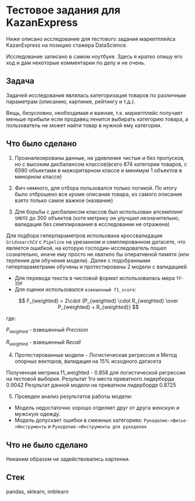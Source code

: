 # Тестовое задания для KazanExpress

Ниже описано исследование для тестового задания маркетплейса KazanExpress на позицию стажера DataScience.

Исследование записано в самом ноутбуке. Здесь я кратко опишу его ход и дам некоторые комментарии по делу и не очень.

## Задача

Задачей исследования являлась категоризация товаров по различным параметрам (описанию, картинке, рейтингу и т.д.).

Вещь, безусловно, необходимая и важная, т.к. маркетплейс получает меньше прибыли если продавец ленится выбирать категорию товара, а пользователь не может найти товар в нужной ему категории.


## Что было сделано

1. Проанализированы данные, на удивление чистые и без пропусков, но с высоким дисбалансом классов(всего 874 категории товаров, с 6590 объектами в мажоритарном классе и минимум 1 объектов в минорном классе)

2. Фич немного, для отбора пользовался только логикой. По итогу было отброшено все кроме описания товара, из самого описания взято только самое важное (название)

3. Для борьбы с дисбалансом классов был использован апсемплинг `SMOTE` до 300 объектов (хотя метрику он улучшил незначительно, валидация без семплирования в исследовании не отражена)

Для подбора гиперпараметров испольована кроссвалидация `GridsearchCV` с `Pipeline` на урезанном и семплированном датасете, что является ошибкой, на которую господин-исследователь пошел сознательно, иначе ему просто не хватило бы оперативной памяти (или терпения для обучения модели). Далее с подобранными гиперпараметрами обучены и протестированы 2 модели с валидацией.

- Для перевода текста в числовой формат использовалась мера `TF-IDF`
- Для оценки использовался `взвешенный f1_score`:

$$
F_{weighted} = 2\cdot {P_{weighted} \cdot R_{weighted} \over P_{weighted} + R_{weighted}}
$$

где: 

$P_{weighted}$ - взвешенный $Precision$

$R_{weighted}$  - взвешенный $Recall$

4. Протестированные модели - Логистическая регрессия и Метод опорных векторов, валидация на 15% исходного датасета

Полученная метрика f1_weighted - 0.858 для логистической регрессии на тестовой выборке. 
Результат 1го места приватного лидерборда 0.9042 
Результат данной модели на приватном лидерборде 0.8725

5. Проведен анализ результатов работы модели:
- Модель недостаточно хорошо отделяет друг от друга женскую и мужскую одежду.
- Модель допускает ошибки в смежных категориях: `Рукоделие->Шитье->Инструменты` и `Рукоделие->Инструменты для рукоделия`


## Что не было сделано

Никаким образом не задействовались картинки.

## Стек
pandas, sklearn, imblearn
